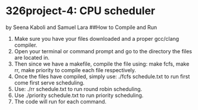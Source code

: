 # 326project-4: CPU scheduler
by Seena Kaboli and Samuel Lara
##How to Compile and Run
1. Make sure you have your files downloaded and a proper gcc/clang compiler.
2. Open your terminal or command prompt and go to the directory the files are located in.
3. Then since we have a makefile, compile the file using: make fcfs, make rr, make priority to compile each file respectively.
4. Once the files have compiled, simply use: ./fcfs schedule.txt to run first come first serve scheduling.
5. Use: ./rr schedule.txt to run round robin scheduling.
6. Use ./priority schedule.txt to run priority scheduling.
7. The code will run for each command. 
